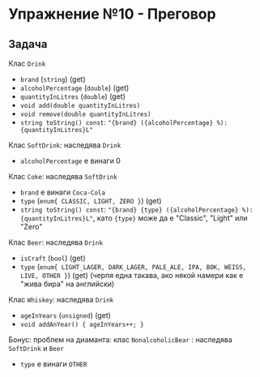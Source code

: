 # Упражнение №10 - Преговор

## Задача

Клас `Drink`
- `brand` (`string`) (get)
- `alcoholPercentage` (`double`) (get)
- `quantityInLitres` (`double`) (get)
- `void add(double quantityInLitres)`
- `void remove(double quantityInLitres)`
- `string toString() const`: `"{brand} ({alcoholPercentage} %): {quantityInLitres}L"`

Клас `SoftDrink`: наследява `Drink`
- `alcoholPercentage` е винаги 0

Клас `Coke`: наследява `SoftDrink`
- `brand` е винаги `Coca-Cola`
- `type` (`enum{ CLASSIC, LIGHT, ZERO }`) (get)
- `string toString() const`: `"{brand} {type} ({alcoholPercentage} %): {quantityInLitres}L"`, като `{type}` може да е "Classic", "Light" или "Zero"

Клас `Beer`: наследява `Drink`
- `isCraft` (`bool`) (get)
- `type` (`enum{ LIGHT_LAGER, DARK_LAGER, PALE_ALE, IPA, BOK, WEISS, LIVE, OTHER }`) (get) (черпя една такава, ако някой намери как е "жива бира" на английски)

Клас `Whiskey`: наследява `Drink`
- `ageInYears` (`unsigned`) (get)
- `void addAnYear() { ageInYears++; }`

Бонус: проблем на диаманта: клас `NonalcoholicBear` : наследява `SoftDrink` и `Beer`
- `type` е винаги `OTHER`




